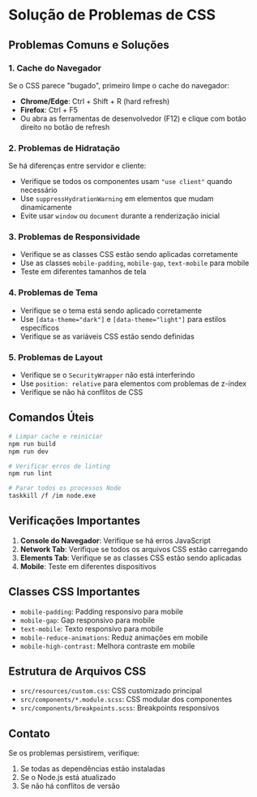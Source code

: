 # Solução de Problemas de CSS

## Problemas Comuns e Soluções

### 1. Cache do Navegador
Se o CSS parece "bugado", primeiro limpe o cache do navegador:
- **Chrome/Edge**: Ctrl + Shift + R (hard refresh)
- **Firefox**: Ctrl + F5
- Ou abra as ferramentas de desenvolvedor (F12) e clique com botão direito no botão de refresh

### 2. Problemas de Hidratação
Se há diferenças entre servidor e cliente:
- Verifique se todos os componentes usam `"use client"` quando necessário
- Use `suppressHydrationWarning` em elementos que mudam dinamicamente
- Evite usar `window` ou `document` durante a renderização inicial

### 3. Problemas de Responsividade
- Verifique se as classes CSS estão sendo aplicadas corretamente
- Use as classes `mobile-padding`, `mobile-gap`, `text-mobile` para mobile
- Teste em diferentes tamanhos de tela

### 4. Problemas de Tema
- Verifique se o tema está sendo aplicado corretamente
- Use `[data-theme="dark"]` e `[data-theme="light"]` para estilos específicos
- Verifique se as variáveis CSS estão sendo definidas

### 5. Problemas de Layout
- Verifique se o `SecurityWrapper` não está interferindo
- Use `position: relative` para elementos com problemas de z-index
- Verifique se não há conflitos de CSS

## Comandos Úteis

```bash
# Limpar cache e reiniciar
npm run build
npm run dev

# Verificar erros de linting
npm run lint

# Parar todos os processos Node
taskkill /f /im node.exe
```

## Verificações Importantes

1. **Console do Navegador**: Verifique se há erros JavaScript
2. **Network Tab**: Verifique se todos os arquivos CSS estão carregando
3. **Elements Tab**: Verifique se as classes CSS estão sendo aplicadas
4. **Mobile**: Teste em diferentes dispositivos

## Classes CSS Importantes

- `mobile-padding`: Padding responsivo para mobile
- `mobile-gap`: Gap responsivo para mobile  
- `text-mobile`: Texto responsivo para mobile
- `mobile-reduce-animations`: Reduz animações em mobile
- `mobile-high-contrast`: Melhora contraste em mobile

## Estrutura de Arquivos CSS

- `src/resources/custom.css`: CSS customizado principal
- `src/components/*.module.scss`: CSS modular dos componentes
- `src/components/breakpoints.scss`: Breakpoints responsivos

## Contato

Se os problemas persistirem, verifique:
1. Se todas as dependências estão instaladas
2. Se o Node.js está atualizado
3. Se não há conflitos de versão 